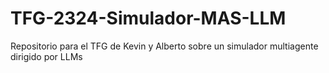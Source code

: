# TFG-2324-Simulador-MAS-LLM
Repositorio para el TFG de Kevin y Alberto sobre un simulador multiagente dirigido por LLMs
